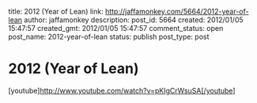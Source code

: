 title: 2012 (Year of Lean)
link: http://jaffamonkey.com/5664/2012-year-of-lean
author: jaffamonkey
description: 
post_id: 5664
created: 2012/01/05 15:47:57
created_gmt: 2012/01/05 15:47:57
comment_status: open
post_name: 2012-year-of-lean
status: publish
post_type: post

# 2012 (Year of Lean)

[youtube]http://www.youtube.com/watch?v=pKIgCrWsuSA[/youtube]